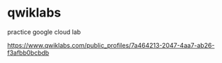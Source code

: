 # qwiklabs

practice google cloud lab 

https://www.qwiklabs.com/public_profiles/7a464213-2047-4aa7-ab26-f3afbb0bcbdb
